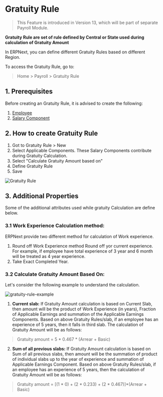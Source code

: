 <!-- add-breadcrumbs -->
# Gratuity Rule

> This Feature is introduced in Version 13, which will be part of separate Payroll Module.

**Gratuity Rule are set of rule defined by Central or State used during calculation of Gratuity Amount**

In ERPNext, you can define different Gratuity Rules based on different Region.

To access the Gratuity Rule, go to:

> Home > Payroll > Gratuity Rule

## 1. Prerequisites

Before creating an Gratuity Rule, it is advised to create the following:

1. [Employee](/docs/v13/user/manual/en/human-resources/employee)
1. [Salary Component](/docs/v13/user/manual/en/human-resources/salary-component)

## 2. How to create Gratuity Rule

1. Got to Gratuity Rule > New
1. Select Applicable Components. These Salary Components contribute during Gratuity Calculation.
1. Select "Calculate Gratuity Amount based on"
1. Define Gratuity Rule
1. Save

<img class="screenshot" alt="Gratuity Rule" src="{{docs_base_url}}/v13/assets/img/human-resources/gratuity-rule.png">

## 3. Additional Properties

Some of the additional attributes used while gratuity Calculation are define below.

### 3.1 Work Experience Calculation method:
ERPNext provide two different method for calculation of Work experience.

1. Round off Work Experience method Round off yor current experience. For example, if employee have total experience of 3 year and 6 month will be treated as 4 year experience.
1. Take Exact Completed Year.


### 3.2 Calculate Gratuity Amount Based On:

Let's consider the following example to understand the calculation.

<img class="screenshot" alt="gratuity-rule-example" src="{{docs_base_url}}/v13/assets/img/human-resources/gratuity-rule-example.png">

1. **Current slab:** If Gratuity Amount calculation is based on Current Slab, then amount will be the product of Work Experience (in years), Fraction of Applicable Earnings and summation of the Applicable Earnings Components. Based on above Gratuity Rules/slab, if an employee has an experience of 5 years, then it falls in third slab. The calculation of Gratuity Amount will be as follows:

> Gratuity amount = 5 * 0.467 * (Arrear + Basic)

2. **Sum of all previous slabs:**  If Gratuity Amount calculation is based on Sum of all previous slabs, then amount will be the summation of product of individual slabs up to the year of experience and summation of Applicable Earnings Component. Based on above Gratuity Rules/slab, if an employee has an experience of 5 years, then the calculation of Gratuity Amount will be as follows:


> Gratuity amount = [(1 * 0) + (2 * 0.233) + (2 * 0.467)]*(Arrear + Basic)


